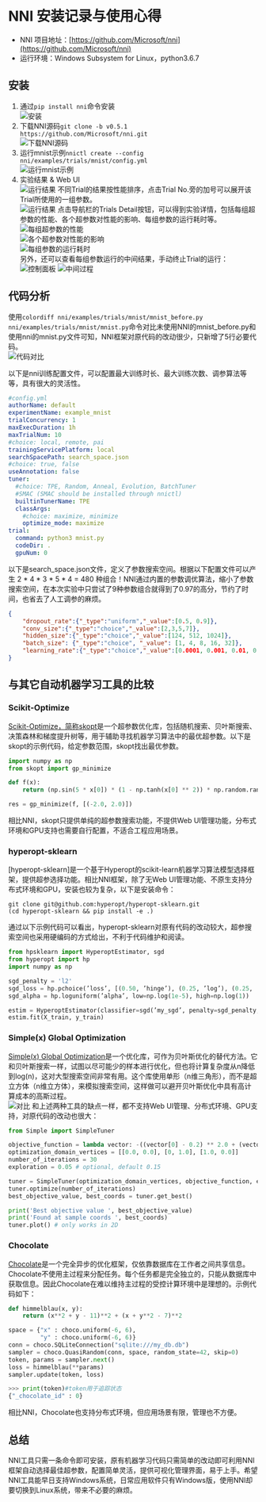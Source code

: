 # NNI 安装记录与使用心得

- NNI 项目地址：[https://github.com/Microsoft/nni](https://github.com/Microsoft/nni)
- 运行环境：Windows Subsystem for Linux，python3.6.7

## 安装

1. 通过```pip install nni```命令安装  
![安装](imgs/2019-02-14-19-00-39.png)
2. 下载NNI源码```git clone -b v0.5.1 https://github.com/Microsoft/nni.git```  
![下载NNI源码](imgs/2019-02-14-19-25-26.png)
3. 运行mnist示例```nnictl create --config nni/examples/trials/mnist/config.yml```  
![运行mnist示例](imgs/2019-02-14-19-37-17.png)
4. 实验结果 & Web UI  
![运行结果](imgs/2019-02-14-21-47-32.png)
不同Trial的结果按性能排序，点击Trial No.旁的加号可以展开该Trial所使用的一组参数。  
![运行结果](imgs/2019-02-14-21-48-18.png)
点击导航栏的Trials Detail按钮，可以得到实验详情，包括每组超参数的性能、各个超参数对性能的影响、每组参数的运行耗时等。  
![每组超参数的性能](imgs/2019-02-14-22-01-20.png)  
![各个超参数对性能的影响](imgs/2019-02-14-22-01-47.png)  
![每组参数的运行耗时](imgs/2019-02-14-22-02-24.png)  
另外，还可以查看每组参数运行的中间结果，手动终止Trial的运行：  
![控制面板](imgs/2019-02-14-22-05-47.png)
![中间过程](imgs/2019-02-14-22-06-33.png)

## 代码分析
使用```colordiff nni/examples/trials/mnist/mnist_before.py nni/examples/trials/mnist/mnist.py```命令对比未使用NNI的mnist_before.py和使用nni的mnist.py文件可知，NNI框架对原代码的改动很少，只新增了5行必要代码。  
![代码对比](imgs/2019-02-14-22-14-53.png)

以下是nni训练配置文件，可以配置最大训练时长、最大训练次数、调参算法等等，具有很大的灵活性。

```yaml
#config.yml
authorName: default
experimentName: example_mnist
trialConcurrency: 1
maxExecDuration: 1h
maxTrialNum: 10
#choice: local, remote, pai
trainingServicePlatform: local
searchSpacePath: search_space.json
#choice: true, false
useAnnotation: false
tuner:
  #choice: TPE, Random, Anneal, Evolution, BatchTuner
  #SMAC (SMAC should be installed through nnictl)
  builtinTunerName: TPE
  classArgs:
    #choice: maximize, minimize
    optimize_mode: maximize
trial:
  command: python3 mnist.py
  codeDir: .
  gpuNum: 0
```

以下是search_space.json文件，定义了参数搜索空间。根据以下配置文件可以产生 2 * 4 * 3 * 5 * 4 = 480 种组合！NNI通过内置的参数调优算法，缩小了参数搜索空间，在本次实验中只尝试了9种参数组合就得到了0.97的高分，节约了时间，也省去了人工调参的麻烦。

```json
{
    "dropout_rate":{"_type":"uniform","_value":[0.5, 0.9]},
    "conv_size":{"_type":"choice","_value":[2,3,5,7]},
    "hidden_size":{"_type":"choice","_value":[124, 512, 1024]},
    "batch_size": {"_type":"choice", "_value": [1, 4, 8, 16, 32]},
    "learning_rate":{"_type":"choice","_value":[0.0001, 0.001, 0.01, 0.1]}
}
```

## 与其它自动机器学习工具的比较

### Scikit-Optimize

[Scikit-Optimize，简称skopt](https://github.com/scikit-optimize/scikit-optimize)是一个超参数优化库，包括随机搜索、贝叶斯搜索、决策森林和梯度提升树等，用于辅助寻找机器学习算法中的最优超参数。以下是skopt的示例代码，给定参数范围，skopt找出最优参数。

```python
import numpy as np
from skopt import gp_minimize

def f(x):
    return (np.sin(5 * x[0]) * (1 - np.tanh(x[0] ** 2)) * np.random.randn() * 0.1)

res = gp_minimize(f, [(-2.0, 2.0)])
```

相比NNI，skopt只提供单纯的超参数搜索功能，不提供Web UI管理功能，分布式环境和GPU支持也需要自行配置，不适合工程应用场景。

### hyperopt-sklearn

[hyperopt-sklearn]是一个基于Hyperopt的scikit-learn机器学习算法模型选择框架，提供超参选择功能。相比NNI框架，除了无Web UI管理功能、不原生支持分布式环境和GPU，安装也较为复杂，以下是安装命令：

```shell
git clone git@github.com:hyperopt/hyperopt-sklearn.git
(cd hyperopt-sklearn && pip install -e .)
```

通过以下示例代码可以看出，hyperopt-sklearn对原有代码的改动较大，超参搜索空间也采用硬编码的方式给出，不利于代码维护和阅读。

```python
from hpsklearn import HyperoptEstimator, sgd
from hyperopt import hp
import numpy as np

sgd_penalty = 'l2'
sgd_loss = hp.pchoice(’loss’, [(0.50, ’hinge’), (0.25, ’log’), (0.25, ’huber’)])
sgd_alpha = hp.loguniform(’alpha’, low=np.log(1e-5), high=np.log(1))

estim = HyperoptEstimator(classifier=sgd(’my_sgd’, penalty=sgd_penalty, loss=sgd_loss, alpha=sgd_alpha))
estim.fit(X_train, y_train)
```

### Simple(x) Global Optimization

[Simple(x) Global Optimization](https://github.com/chrisstroemel/Simple)是一个优化库，可作为贝叶斯优化的替代方法。它和贝叶斯搜索一样，试图以尽可能少的样本进行优化，但也将计算复杂度从n降低到log(n)，这对大型搜索空间非常有用。这个库使用单形（n维三角形），而不是超立方体（n维立方体），来模拟搜索空间，这样做可以避开贝叶斯优化中具有高计算成本的高斯过程。  
![对比](https://github.com/chrisstroemel/Simple/raw/master/comparison.gif?raw=true)
和上述两种工具的缺点一样，都不支持Web UI管理、分布式环境、GPU支持，对原代码的改动也很大：

```python
from Simple import SimpleTuner

objective_function = lambda vector: -((vector[0] - 0.2) ** 2.0 + (vector[1] - 0.3) ** 2.0) ** 0.5
optimization_domain_vertices = [[0.0, 0.0], [0, 1.0], [1.0, 0.0]]
number_of_iterations = 30
exploration = 0.05 # optional, default 0.15

tuner = SimpleTuner(optimization_domain_vertices, objective_function, exploration_preference=exploration)
tuner.optimize(number_of_iterations)
best_objective_value, best_coords = tuner.get_best()

print('Best objective value ', best_objective_value)
print('Found at sample coords ', best_coords)
tuner.plot() # only works in 2D
```

### Chocolate

[Chocolate](https://github.com/AIworx-Labs/chocolate)是一个完全异步的优化框架，仅依靠数据库在工作者之间共享信息。Chocolate不使用主过程来分配任务。每个任务都是完全独立的，只能从数据库中获取信息。因此Chocolate在难以维持主过程的受控计算环境中是理想的。示例代码如下：

```python
def himmelblau(x, y):
    return (x**2 + y - 11)**2 + (x + y**2 - 7)**2

space = {"x" : choco.uniform(-6, 6),
         "y" : choco.uniform(-6, 6)}
conn = choco.SQLiteConnection("sqlite:///my_db.db")
sampler = choco.QuasiRandom(conn, space, random_state=42, skip=0)
token, params = sampler.next()
loss = himmelblau(**params)
sampler.update(token, loss)

>>> print(token)#token用于追踪状态
{"_chocolate_id" : 0}
```

相比NNI，Chocolate也支持分布式环境，但应用场景有限，管理也不方便。

## 总结

NNI工具只需一条命令即可安装，原有机器学习代码只需简单的改动即可利用NNI框架自动选择最佳超参数，配置简单灵活，提供可视化管理界面，易于上手。希望NNI工具能早日支持Windows系统，日常应用软件只有Windows版，使用NNI却要切换到Linux系统，带来不必要的麻烦。